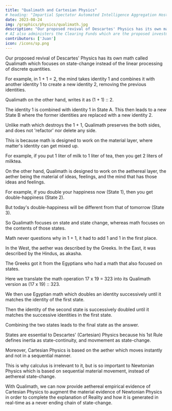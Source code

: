 ```yaml
---
title: "Qualimath and Cartesian Physics"
# heading: "Impartial Spectator Automated Intelligence Aggregation Host"
date: 2023-08-24
img: /graphics/physics/qualimath.jpg
description: "Our proposed revival of Descartes' Physics has its own math called Qualimath which focuses on state-change instead of the linear processing of discrete quantities"
# AI also administers the Clearing Funds which are the proposed investment system that complements bonds.
contributors: ['Juan']
icon: /icons/sp.png
---
```




Our proposed revival of Descartes' Physics has its own math called Qualimath which focuses on state-change instead of the linear processing of discrete quantities.  

For example, in 1 + 1 = 2, the mind takes identity 1 and combines it with another identity 1 to create a new identity 2, removing the previous identities.  

Qualimath on the other hand, writes it as (1 + 1) :: 2.  

The identity 1 is combined with identity 1 in State A.  This then leads to a new State B where the former identities are replaced with a new identity 2.  

Unlike math which destroys the 1 + 1, Qualimath preserves the both sides, and does not 'refactor' nor delete any side.   

This is because math is designed to work on the material layer, where matter's identity can get mixed up.   

For example, if you put 1 liter of milk to 1 liter of tea, then you get 2 liters of milktea.  

On the other hand, Qualimath is designed to work on the aethereal layer, the aether being the material of ideas, feelings, and the mind that has those ideas and feelings.   

For example, if you double your happiness now (State 1), then you get double-happiness (State 2).  

But today's double-happiness will be different from that of tomorrow (State 3).   

So Qualimath focuses on state and state change, whereas math focuses on the contents of those states.   

Math never questions why in 1 + 1, it had to add 1 and 1 in the first place.   

In the West, the aether was described by the Greeks. In the East, it was described by the Hindus, as akasha.   

The Greeks got it from the Egyptians who had a math that also focused on states.   

Here we translate the math operation 17 x 19 = 323 into its Qualimath version as (17 x 19) :: 323.   

We then use Egyptian math which doubles an identity successively until it matches the identity of the first state.   

Then the identity of the second state is successively doubled until it matches the successive identities in the first state.   

Combining the two states leads to the final state as the answer.  

States are essential to Descartes' (Cartesian) Physics because his 1st Rule defines inertia as state-continuity, and movmement as state-change.  

Moreover, Cartesian Physics is based on the aether which moves instantly and not in a sequential manner.  

This is why calculus is irrelevant to it, but is so important to Newtonian Physics which is based on sequential material movement, instead of aethereal state-change.  

With Qualimath, we can now provide aethereal empirical evidence of Cartesian Physics to augment the material evidence of Newtonian Physics in order to complete the explanation of Reality and how it is generated in real-time as a never ending chain of state-change.
